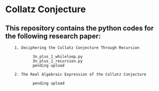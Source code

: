 # Collatz Conjecture

## This repository contains the python codes for the following research paper:

```
    1. Deciphering the Collatz Conjecture Through Recursion
            
            3n_plus_1_whileloop.py
            3n_plus_1_recursion.py
            pending upload
    
    2. The Real Algebraic Expression of the Collatz Conjecture
    
            pending upload
            
```

